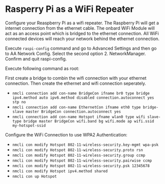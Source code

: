 # Rasperry Pi as a WiFi Repeater
Configure your Reaspberry Pi as a wifi repeater. The Raspberry Pi will get a internet connection from the ethernet cable. The onbard WiFi Module will act as an access point which is bridged to the ethernet connection. All WiFi connected devices will reach your network behind the ethernet connection.

Execute `raspi-config` command and go to Advanced Settings and then go to AA Network Config. Select the second option 2. NetworkManager. Confirm and quit raspi-config.

Execute following command as root:

First create a bridge to combin the wifi connection with your ethernet connection. Then create the ethernet and wifi connection seperately.
* `nmcli connection add con-name BridgeCon ifname br0 type bridge ipv4.method auto ipv6.method disabled connection.autoconnect yes stp no`
* `nmcli connection add con-name EthernetCon ifname eth0 type bridge-slave master BridgeCon connection.autoconnect yes`
* `nmcli connection add con-name Hotspot ifname wlan0 type wifi slave-type bridge master BridgeCon wifi.band bg wifi.mode ap wifi.ssid my-hotspot-ssid`

Configure the WiFi Connection to use WPA2 Authentication:
* `nmcli con modify Hotspot 802-11-wireless-security.key-mgmt wpa-psk`
* `nmcli con modify Hotspot 802-11-wireless-security.proto rsn`
* `nmcli con modify Hotspot 802-11-wireless-security.group ccmp`
* `nmcli con modify Hotspot 802-11-wireless-security.pairwise ccmp`
* `nmcli con modify Hotspot 802-11-wireless-security.psk 12345678`
* `nmcli con modify Hotspot ipv4.method shared`
* `nmcli con up Hotspot`

